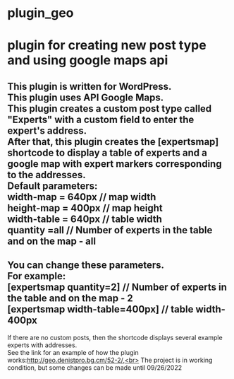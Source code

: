 # plugin_geo
plugin for creating new post type and using google maps api
===========================================================

This plugin is written for WordPress.<br>
This plugin uses API Google Maps.<br>
This plugin creates a custom post type called "Experts" with a custom field to enter the expert's address.<br>
After that, this plugin creates the [expertsmap] shortcode to display a table of experts and a google map with expert markers corresponding to the addresses.<br>
Default parameters:<br>
width-map = 640px  // map width<br>
height-map = 400px // map height<br>
width-table = 640px // table width<br>
quantity =all // Number of experts in the table and on the map - all<br>
------------------------------------------------------------------------
You can change these parameters.<br>
For example:<br>
[expertsmap quantity=2]  // Number of experts in the table and on the map - 2<br>
[expertsmap width-table=400px]  // table width- 400px<br>
-------------------------------------------------------------------------
If there are no custom posts, then the shortcode displays several example experts with addresses.<br>
See the link for an example of how the plugin works:http://geo.denistpro.bg.cm/52-2/,<br>
The project is in working condition, but some changes can be made until 09/26/2022<br>
